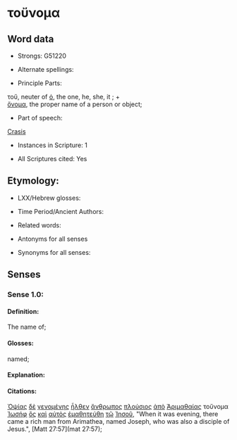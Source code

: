# τοὔνομα 

<!-- Status: S2=NeedsReview -->
<!-- Lexica used for edits: BDAG, FFM, LN, A-S -->

## Word data

* Strongs: G51220

* Alternate spellings:

* Principle Parts: 

τοὔ, neuter of [ὁ](../G35880/01.md), the one, he, she, it ;  +   
[ὄνομα](../G36860/01.md), the proper name of a person or object;

* Part of speech: 

[Crasis](http://ugg.readthedocs.io/en/latest/crasis.html)

* Instances in Scripture: 1

* All Scriptures cited: Yes

## Etymology: 

* LXX/Hebrew glosses: 

* Time Period/Ancient Authors: 

* Related words: 

* Antonyms for all senses

* Synonyms for all senses: 

## Senses 

### Sense  1.0: 

#### Definition: 

The name of;

#### Glosses:

named;

#### Explanation:

#### Citations:

[Ὀψίας](../G37980/01.md) [δὲ](../G11610/01.md) [γενομένης](../G10960/01.md) [ἦλθεν](../G20640/01.md) [ἄνθρωπος](../G04440/01.md) [πλούσιος](../G41450/01.md) [ἀπὸ](../G05750/01.md) [Ἁριμαθαίας](../G07070/01.md) τοὔνομα [Ἰωσήφ](../G25010/01.md) [ὃς](../G37390/01.md) [καὶ](../G25320/01.md) [αὐτὸς](../G08460/01.md) [ἐμαθητεύθη](../G31000/01.md) [τῷ](../G35880/01.md) [Ἰησοῦ](../G24240/01.md), 
"When it was evening, there came a rich man from Arimathea, named Joseph, who was also a disciple of Jesus.", 
[Matt 27:57](mat 27:57);
